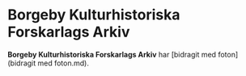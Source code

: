 # Borgeby Kulturhistoriska Forskarlags Arkiv

**Borgeby Kulturhistoriska Forskarlags Arkiv** har [bidragit med foton](bidragit med foton.md).
